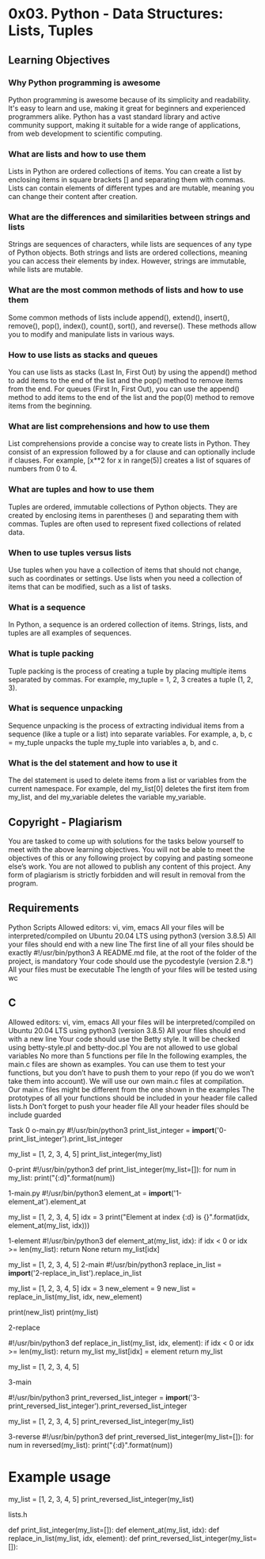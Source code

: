 # 0x03. Python - Data Structures: Lists, Tuples
## Learning Objectives
###  Why Python programming is awesome
Python programming is awesome because of its simplicity and readability. It's easy to learn and use, making it great for beginners and experienced programmers alike. Python has a vast standard library and active community support, making it suitable for a wide range of applications, from web development to scientific computing.
 
###  What are lists and how to use them
Lists in Python are ordered collections of items. You can create a list by enclosing items in square brackets [] and separating them with commas. Lists can contain elements of different types and are mutable, meaning you can change their content after creation.
 
###  What are the differences and similarities between strings and lists
Strings are sequences of characters, while lists are sequences of any type of Python objects. Both strings and lists are ordered collections, meaning you can access their elements by index. However, strings are immutable, while lists are mutable.
 
###  What are the most common methods of lists and how to use them
Some common methods of lists include append(), extend(), insert(), remove(), pop(), index(), count(), sort(), and reverse(). These methods allow you to modify and manipulate lists in various ways.
 
###  How to use lists as stacks and queues
You can use lists as stacks (Last In, First Out) by using the append() method to add items to the end of the list and the pop() method to remove items from the end. For queues (First In, First Out), you can use the append() method to add items to the end of the list and the pop(0) method to remove items from the beginning.
 
###  What are list comprehensions and how to use them
List comprehensions provide a concise way to create lists in Python. They consist of an expression followed by a for clause and can optionally include if clauses. For example, [x**2 for x in range(5)] creates a list of squares of numbers from 0 to 4.
 
###  What are tuples and how to use them
Tuples are ordered, immutable collections of Python objects. They are created by enclosing items in parentheses () and separating them with commas. Tuples are often used to represent fixed collections of related data.
 
###  When to use tuples versus lists
Use tuples when you have a collection of items that should not change, such as coordinates or settings. Use lists when you need a collection of items that can be modified, such as a list of tasks.
 
###  What is a sequence
In Python, a sequence is an ordered collection of items. Strings, lists, and tuples are all examples of sequences.
 
###  What is tuple packing
Tuple packing is the process of creating a tuple by placing multiple items separated by commas. For example, my_tuple = 1, 2, 3 creates a tuple (1, 2, 3).
 
###  What is sequence unpacking
Sequence unpacking is the process of extracting individual items from a sequence (like a tuple or a list) into separate variables. For example, a, b, c = my_tuple unpacks the tuple my_tuple into variables a, b, and c.
 
###  What is the del statement and how to use it
The del statement is used to delete items from a list or variables from the current namespace. For example, del my_list[0] deletes the first item from my_list, and del my_variable deletes the variable my_variable.
 
## Copyright - Plagiarism
You are tasked to come up with solutions for the tasks below yourself to meet with the above learning objectives.
You will not be able to meet the objectives of this or any following project by copying and pasting someone else’s work.
You are not allowed to publish any content of this project.
Any form of plagiarism is strictly forbidden and will result in removal from the program.
 
## Requirements
Python Scripts
Allowed editors: vi, vim, emacs
All your files will be interpreted/compiled on Ubuntu 20.04 LTS using python3 (version 3.8.5)
All your files should end with a new line
The first line of all your files should be exactly #!/usr/bin/python3
A README.md file, at the root of the folder of the project, is mandatory
Your code should use the pycodestyle (version 2.8.*)
All your files must be executable
The length of your files will be tested using wc
## C
Allowed editors: vi, vim, emacs
All your files will be interpreted/compiled on Ubuntu 20.04 LTS using python3 (version 3.8.5)
All your files should end with a new line
Your code should use the Betty style. It will be checked using betty-style.pl and betty-doc.pl
You are not allowed to use global variables
No more than 5 functions per file
In the following examples, the main.c files are shown as examples. You can use them to test your functions, but you don’t have to push them to your repo (if you do we won’t take them into account). We will use our own main.c files at compilation. Our main.c files might be different from the one shown in the examples
The prototypes of all your functions should be included in your header file called lists.h
Don’t forget to push your header file
All your header files should be include guarded
 
 
Task 0 
o-main.py
#!/usr/bin/python3
print_list_integer = __import__('0-print_list_integer').print_list_integer
 
my_list = [1, 2, 3, 4, 5]
print_list_integer(my_list)
 
0-print
#!/usr/bin/python3
def print_list_integer(my_list=[]):
    for num in my_list:
        print("{:d}".format(num))
 
1-main.py
#!/usr/bin/python3
element_at = __import__('1-element_at').element_at
 
my_list = [1, 2, 3, 4, 5]
idx = 3
print("Element at index {:d} is {}".format(idx, element_at(my_list, idx)))
 
1-element
#!/usr/bin/python3
def element_at(my_list, idx):
    if idx < 0 or idx >= len(my_list):
        return None
    return my_list[idx]
 
 
my_list = [1, 2, 3, 4, 5]
2-main
#!/usr/bin/python3
replace_in_list = __import__('2-replace_in_list').replace_in_list
 
my_list = [1, 2, 3, 4, 5]
idx = 3
new_element = 9
new_list = replace_in_list(my_list, idx, new_element)
 
print(new_list)
print(my_list)
 
2-replace
 
#!/usr/bin/python3
def replace_in_list(my_list, idx, element):
    if idx < 0 or idx >= len(my_list):
        return my_list
    my_list[idx] = element
    return my_list
 
 
my_list = [1, 2, 3, 4, 5]
 
3-main
 
#!/usr/bin/python3
print_reversed_list_integer = __import__('3-print_reversed_list_integer').print_reversed_list_integer
 
my_list = [1, 2, 3, 4, 5]
print_reversed_list_integer(my_list)
 
3-reverse 
#!/usr/bin/python3
def print_reversed_list_integer(my_list=[]):
    for num in reversed(my_list):
        print("{:d}".format(num))
 
# Example usage
my_list = [1, 2, 3, 4, 5]
print_reversed_list_integer(my_list)
 
lists.h
 
def print_list_integer(my_list=[]):
def element_at(my_list, idx):
def replace_in_list(my_list, idx, element):
def print_reversed_list_integer(my_list=[]):
 

